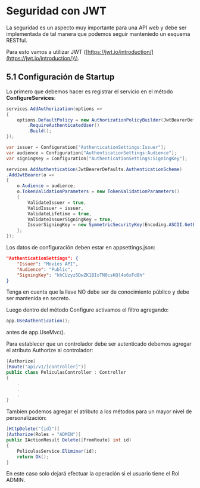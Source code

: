 # Seguridad con JWT

La seguridad es un aspecto muy importante para una API web y debe ser implementada de tal manera que podemos seguir manteniedo un esquema RESTful.

Para esto vamos a utilizar JWT \([https://jwt.io/introduction/](https://jwt.io/introduction/)\).

## 5.1 Configuración de Startup

Lo primero que debemos hacer es registrar el servicio en el método **ConfigureServices**:

```csharp
services.AddAuthorization(options =>
{
    options.DefaultPolicy = new AuthorizationPolicyBuilder(JwtBearerDefaults.AuthenticationScheme)
        .RequireAuthenticatedUser()
        .Build();
});

var issuer = Configuration["AuthenticationSettings:Issuer"];
var audience = Configuration["AuthenticationSettings:Audience"];
var signingKey = Configuration["AuthenticationSettings:SigningKey"];

services.AddAuthentication(JwtBearerDefaults.AuthenticationScheme)
.AddJwtBearer(o =>
{
    o.Audience = audience;
    o.TokenValidationParameters = new TokenValidationParameters()
    {
        ValidateIssuer = true,
        ValidIssuer = issuer,
        ValidateLifetime = true,
        ValidateIssuerSigningKey = true,
        IssuerSigningKey = new SymmetricSecurityKey(Encoding.ASCII.GetBytes(signingKey))
    };
});
```

Los datos de configuración deben estar en appsettings.json:

```json
"AuthenticationSettings": {
    "Issuer": "Movies API",
    "Audience": "Public",
    "SigningKey": "khCUzyz5DwZK1BIoTN0csKQl4o6xFd8h"
}
```

Tenga en cuenta que la llave NO debe ser de conocimiento público y debe ser mantenida en secreto.

Luego dentro del método Configure activamos el filtro agregando:

```csharp
app.UseAuthentication();
```

antes de app.UseMvc\(\).

Para establecer que un controlador debe ser autenticado debemos agregar el atributo Authorize al controlador:

```csharp
[Authorize]
[Route("api/v1/[controller]")]
public class PeliculasController : Controller
{
    .
    .
    .
}
```

Tambien podemos agregar el atributo a los métodos para un mayor nivel de personalización:

```csharp
[HttpDelete("{id}")]
[Authorize(Roles = "ADMIN")]
public IActionResult Delete([FromRoute] int id)
{
    PeliculasService.Eliminar(id);
    return Ok();
}
```

En este caso solo dejará efectuar la operación si el usuario tiene el Rol ADMIN.

